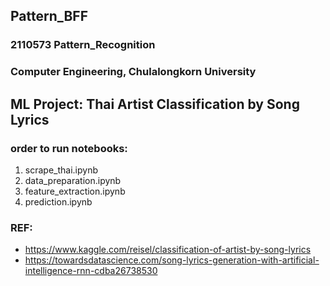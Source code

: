 ## Pattern_BFF
 
### 2110573 Pattern_Recognition
### Computer Engineering, Chulalongkorn University

## ML Project: Thai Artist Classification by Song Lyrics

### order to run notebooks:

1. scrape_thai.ipynb
2. data_preparation.ipynb
3. feature_extraction.ipynb
4. prediction.ipynb

### REF:
- https://www.kaggle.com/reisel/classification-of-artist-by-song-lyrics
- https://towardsdatascience.com/song-lyrics-generation-with-artificial-intelligence-rnn-cdba26738530